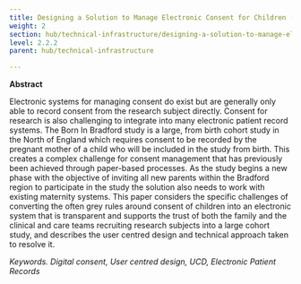 ```yaml
---
title: Designing a Solution to Manage Electronic Consent for Children (MIE paper)
weight: 2
section: hub/technical-infrastructure/designing-a-solution-to-manage-electronic-consent-for-children-mie-paper
level: 2.2.2
parent: hub/technical-infrastructure

---
```


**Abstract** 

Electronic systems for managing consent do exist but are generally only able to record consent from the research subject directly. Consent for research is also challenging to integrate into many electronic patient record systems. The Born In Bradford study is a large, from birth cohort study in the North of England which requires consent to be recorded by the pregnant mother of a child who will be included in the study from birth. This creates a complex challenge for consent management that has previously been achieved through paper-based processes. As the study begins a new phase with the objective of inviting all new parents within the Bradford region to participate in the study the solution also needs to work with existing maternity systems. This paper considers the specific challenges of converting the often grey rules around consent of children into an electronic system that is transparent and supports the trust of both the family and the clinical and care teams  recruiting research subjects into a large cohort study, and describes the user centred design and technical approach taken to resolve it. 

*Keywords. Digital consent, User centred design, UCD, Electronic Patient Records*
